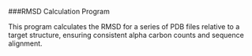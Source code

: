 ###RMSD Calculation Program

This program calculates the RMSD for a series of PDB files relative to a target structure, ensuring consistent alpha carbon counts and sequence alignment.

